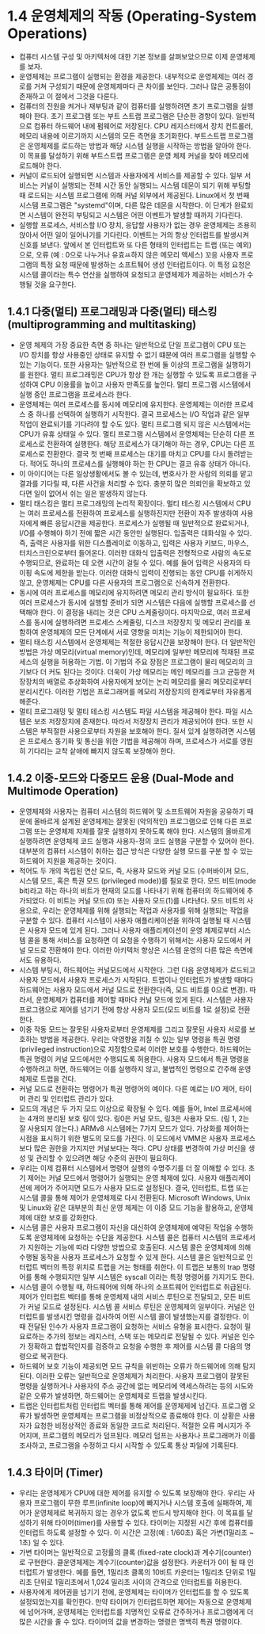 # 1.4 운영체제의 작동 (Operating-System Operations)
- 컴퓨터 시스템 구성 및 아키텍처에 대한 기본 정보를 살펴보았으므로 이제 운영체제를 보자.
- 운영체제는 프로그램이 실행되는 환경을 제공한다. 내부적으로 운영체제는 여러 경로를 거쳐 구성되기 때문에 운영체제마다 큰 차이를 보인다.
그러나 많은 공통점이 존재하고 이 절에서 그것을 다룬다.
- 컴퓨터의 전원을 켜거나 재부팅과 같이 컴퓨터를 실행하려면 초기 프로그램을 실행해야 한다. 초기 프로그램 또는 부트 스트랩 프로그램은 단순한 경향이 있다.
일반적으로 컴퓨터 하드웨어 내에 펌웨어로 저장된다. CPU 레지스터에서 장치 컨트롤러, 메모리 내용에 이르기까지 시스템의 모든 측면을 초기화한다. 부트스트랩
프로그램은 운영체제를 로드하는 방법과 해당 시스템 실행을 시작하는 방법을 알아야 한다. 이 목표를 달성하기 위해 부트스트랩 프로그램은 운영 체제 커널을 찾아
메모리에 로드해야 한다.
- 커널이 로드되어 실행되면 시스템과 사용자에게 서비스를 제공할 수 있다. 일부 서비스는 커널이 실행되는 전체 시간 동안 실행되느 시스템 데몬이 되기 위해
부팅할 때 로드되는 시스템 프로그램에 의해 커널 외부에서 제공된다. Linux에서 첫 번째 시스템 프로그램은 "systemd"이며, 다른 많은 데몬을 시작한다.
이 단계가 완료되면 시스템이 완전히 부팅되고 시스템은 어떤 이벤트가 발생할 때까지 기다린다.
- 실행할 프로세스, 서비스할 I/O 장치, 응답할 사용자가 없는 경우 운영체제는 조용히 앉아서 어떤 일이 일어나기를 기다린다. 이벤트는 거의 항상 인터럽트를
발생시켜 신호를 보낸다. 앞에서 본 인터럽트와 또 다른 형태의 인터럽트는 트랩 (또는 예외)으로, 오류 (예 : 0으로 나누거나 유효ㅛ하지 않은 메모리 액세스)
꼬응 사용자 프로그램의 특정 요청 때문에 발생하는 소프트퉤어 생성 인터럽트이다. 이 특정 요청은 시스템 콜이라는 특수 연산을 실행하여 요청되고 운영체제가
제공하는 서비스가 수행될 것을 요구한다.

## 1.4.1 다중(멀티) 프로그래밍과 다중(멀티) 태스킹 (multiprogramming and multitasking)
- 운영 체제의 가장 중요한 측면 중 하나는 일반적으로 단일 프로그램이 CPU 또는 I/O 장치를 항상 사용중인 상태로 유지할 수 없기 떄문에 여러 프로그램을 
실행할 수 있는 기능이다. 또한 사용자는 일반적으로 한 번에 둘 이상의 프로그램을 실행하기를 원한다. 멀티 프로그래밍은 CPU가 항상 한 개는 실행할 수 
있도록 프로그램을 구성하여 CPU 이용률을 높이고 사용자 만족도를 높인다. 멀티 프로그램 시스템에서 실행 중인 프로그램을 프로세스라 한다.
- 운영체제는 여러 프로세스를 동시에 메모리에 유지한다. 운영체제는 이러한 프로세스 중 하나를 선택하여 실행하기 시작한다. 결국 프로세스는 I/O 작업과 같은
일부 작업이 완료되기를 기다려야 할 수도 있다. 멀티 프로그램 되지 않은 시스템에서는 CPU가 유휴 상태일 수 있다. 멀티 프로그램 시스템에서 운영체제는
단순히 다른 프로세스로 전환하여 실행한다. 해당 프로세스가 대기해야 하는 경우, CPU는 다른 프로세스로 전환한다. 결국 첫 번째 프로세스는 대기를 마치고 CPU를
다시 돌려받는다. 적어도 하나의 프로세스를 실행해야 하는 한 CPU는 결코 유휴 상태가 아니다.
- 이 아이디어는 다른 일상생활에서도 볼 수 있는데, 변호사가 한 사람의 의뢰를 맡고 결과를 기다릴 때, 다른 사건을 처리할 수 있다. 충분히 많은 의뢰인을
확보하고 있다면 일이 없어서 쉬는 일은 발생하지 않는다. 
- 멀티 태스킹은 멀티 프로그래밍의 논리적 확장이다. 멀티 테스킹 시스템에서 CPU는 여러 프로세스를 전환하여 프로세스를 실행하진지만 전환이 자주 발생하여
사용자에게 빠른 응답시간을 제공한다. 프로세스가 실행될 때 일반적으로 완료되거나, I/O를 수행해야 하기 전에 짧은 시간 동안만 실행된다.
입출력은 대화식일 수 있다. 즉, 출력은 사용자를 위한 디스플레이로 이동하고, 입력은 사용자 키보드, 마우스, 터치스크린으로부터 들어온다. 이러한 대화식 입출력은
전형적으로 사람의 속도로 수행되므로, 완료하는 데 오랜 시간이 걸릴 수 있다. 예를 들어 입력은 사용자의 타이핑 속도에 제한을 받는다. 이러한 대화식 입력이
진행되는 동안 CPU를 쉬게하지 않고, 운영체제는 CPU를 다른 사용자의 프로그램으로 신속하게 전환한다.
- 동시에 여러 프로세스를 메모리에 유지하려면 메모리 관리 방식이 필요하다. 또한 여러 프로세스가 동시에 실행할 준비가 되면 시스템은 다음에 실행할 프로세스를
선택해야 한다. 이 결정을 내리는 것은 CPU 스케줄링이다. 마지막으로, 여러 프로세스를 동시에 실행하려면 프로세스 스케줄링, 디스크 저장장치 및 메모리 관리를
포함하여 운영체제의 모든 단계에서 서로 영향을 미치는 기능이 제한되어야 한다. 
- 멀티 태스킹 시스템에서 운영체제는 적절한 응답시간을 보장해야 한다. 더 일반적인 방법은 가상 메모리(virtual memory)인데, 메모리에 일부만 메모리에 적재된
프로세스의 실행을 허용하는 기법. 이 기법의 주요 장점은 프로그램이 물리 메모리의 크기보다 더 커도 된다는 것이다. 더욱이 가상 메모리는 메인 메모리를 크고
균등한 저장장치의 배열로 추상화하여 사용자에게 보이는 논리 메모리를 물리 메모리로부터 분리시킨다. 이러한 기법은 프로그래머를 메모리 저장장치의 한계로부터 
자유롭게 해준다. 
- 멀티 프로그래밍 및 멀티 테스킹 시스템도 파일 시스템을 제공해야 한다. 파일 시스템은 보조 저장장치에 존재한다. 따라서 저장장치 관리가 제공되어야 한다.
또한 시스템은 부적절한 사용으로부터 자원을 보호해야 한다. 질서 있게 실행하려면 시스템은 프로세스 동기화 및 통신을 위한 기법을 제공해야 하며, 프로세스가
서로를 영원히 기다리는 교착 샅애에 빠지지 않도록 보장해야 한다.

## 1.4.2 이중-모드와 다중모드 운용 (Dual-Mode and Multimode Operation)
- 운영체제와 사용자는 컴퓨터 시스템의 하드웨어 및 소프트웨어 자원을 공유하기 때문에 올바르게 설계된 운영체제는 잘못된 (악의적인) 프로그램으로 인해 다른
프로그램 또는 운영체제 자체를 잘못 실행하지 못하도록 해야 한다. 시스템의 올바르게 실행하려면 운영체제 코드 실행과 사용자-정의 코드 실행을 구분할 수 있어야
한다. 대부분의 컴퓨터 시스템이 취하는 접근 방식은 다양한 실행 모드를 구분 할 수 있는 하드웨어 지원을 제공하는 것이다.
- 적어도 두 개의 독립된 연산 모드, 즉, 사용자 모드와 커널 모드 (수퍼바이저 모드, 시스템 모드, 혹은 특권 모드 (privileged mode))를 필요로 한다.
모드 비트(mode bit)라고 하는 하나의 비트가 현재의 모드를 나타내기 위해 컴퓨터의 하드웨어에 추가되었다. 이 비트는 커널 모드(0) 또는 사용자 모드(1)를
나타낸다. 모드 비트의 사용으로, 우리는 운영체제를 위해 실행되는 작업과 사용자를 위해 실행되는 작업을 구분할 수 있다. 컴퓨터 시스템이 사용자 애플리케이션을
위하여 실행될 때 시스템은 사용자 모드에 있게 된다. 그러나 사용자 애플리케이션이 운영 체제로부터 시스템 콜을 통해 서비스를 요청하면 이 요청을 수행하기
위해서는 사용자 모드에서 커널 모드로 전환해야 한다. 이러한 아키텍처 향상은 시스템 운영의 다른 많은 측면에서도 유용하다.
- 시스템 부팅시, 하드웨어는 커널모드에서 시작한다. 그런 다음 운영체제가 로드되고 사용자 모드에서 사용자 프로세스가 시작된다. 트랩이나 인터럽트가 발생할
때마다 하드웨어는 사용자 모드에서 커널 모드로 전환한다(즉, 모드 비트를 0으로 변경). 따라서, 운영체제가 컴퓨터를 제어할 때마다 커널 모드에 있게 된다.
시스템은 사용자 프로그램으로 제어를 넘기기 전에 항상 사용자 모드(모드 비트를 1로 설정)로 전환한다.
- 이중 작동 모드는 잘못된 사용자로부터 운영체제를 그리고 잘못된 사용자 서로를 보호하는 방법을 제공한다. 우리는 악영향을 끼칠 수 있는 일부 명령을 
특권 명령 (privileged instruction)으로 지정함으로써 이러한 보호를 수행한다. 하드웨어는 특권 명령이 커널 모드에서만 수행되도록 허용한다. 사용자
모드에서 특권 명령을 수행하려고 하면, 하드웨어는 이를 실행하지 않고, 불법적인 명령으로 간주해 운영체제로 트랩을 건다.
- 커널 모드로 전환하는 명령어가 특권 명령어의 예이다. 다른 예로는 I/O 제어, 타이머 관리 및 인터럽트 관리가 있다.
- 모드의 개념은 두 가지 모드 이상으로 확장될 수 있다. 예를 들어, Intel 프로세서에는 4개의 분리된 보호 링이 있다. 링0은 커널 모드, 링3은 사용자 모드.
(링 1, 2는 잘 사용되지 않는다.) ARMv8 시스템에는 7가지 모드가 있다. 가상화를 제어하는 시점을 표시하기 위한 별도의 모드를 가진다. 이 모드에서 VMM은
사용자 프로세스보다 많은 권한을 가지지만 커널보다는 적다. CPU 상태를 변경하여 가상 머신을 생성 및 관리할 수 있으려면 해당 수준의 권한이 필요하다.
- 우리는 이제 컴퓨터 시스템에서 명령어 실행의 수명주기를 더 잘 이해할 수 있다. 초기 제어는 커널 모드에서 명령어가 실행되는 운영 체제에 있다. 사용자
애플리케이션에 제어가 주어지면 모드가 사용자 모드로 설정된다. 결국, 인터럽트, 트랩 또는 시스템 콜을 통해 제어가 운영체제로 다시 전환된다.
Microsoft Windows, Unix 및 Linux와 같은 대부분의 최신 운영 체제는 이 이중 모드 기능을 활용하고, 운영체제에 대한 보호를 강화한다.
- 시스템 콜은 사용자 프로그램이 자신을 대신하여 운영체제에 예약된 작업을 수행하도록 운영체제에 요청하는 수단을 제공한다. 시스템 콜은 컴퓨터 시스템의
프로세서가 지원하는 기능에 따라 다양한 방법으로 호출된다. 시스템 콜은 운영체제에 의해 수행될 동작을 사용자 프로세스가 요청할 수 있게 한다. 시스템 콜은 
일반적으로 인터럽트 벡터의 특정 위치로 트랩을 거는 형태를 취한다. 이 트랩은 보통의 trap 명령어를 통해 수행되지만 일부 시스템은 syscall 이라는
특정 명령어를 가지기도 한다.
- 시스템 콜이 수행될 때, 하드웨어에 의해 하나의 소프트웨어 인터럽트로 취급된다. 제어가 인터럽트 벡터를 통해 운영체제 내의 서비스 루틴으로 전달되고,
모든 비트가 커널 모드로 설정된다. 시스템 콜 서비스 루틴은 운영체제의 일부이다. 커널은 인터럽트를 발생시킨 명령을 검사하여 어떤 시스템 콜이 발생했는지를
결정한다. 이 때 전달된 인수가 사용자 프로그램이 요청하는 서비스 유형을 표시한다. 요청이 필요로하는 추가의 정보는 레지스터, 스택 또는 메모리로 전달될 수
있다. 커널은 인수가 정확하고 합법적인지를 검증하고 요청을 수행한 후 제어를 시스템 콜 다음의 명령으로 복귀한다.
- 하드웨어 보호 기능이 제공되면 모드 규칙을 위반하는 오류가 하드웨어에 의해 탐지된다. 이러한 오류는 일반적으로 운영체제가 처리한다. 사용자 프로그램이 
잘못된 명령을 실행하거나 사용자의 주소 공간에 없는 메모리에 액세스하려는 등의 시도와 같은 오류가 발생하면, 하드웨어는 운영체제로 트랩을 발생시킨다.
- 트랩은 인터럽트처럼 인터럽트 벡터를 통해 제어를 운영체제에 넘긴다. 프로그램 오류가 발생하면 운영체제는 프로그램을 비정상적으로 종료해야 한다. 이 상황은
사용자가 요청한 비정상적인 종료와 동일한 코드로 처리된다. 적절한 오류 메시지가 주어지며, 프로그램의 메모리가 덤프된다. 메모리 덤프는 사용자나
프로그래머가 이를 조사하고, 프로그램을 수정하고 다시 시작할 수 있도록 통상 파일에 기록된다.

## 1.4.3 타이머 (Timer)
- 우리는 운영체제가 CPU에 대한 제어를 유지할 수 있도록 보장해야 한다. 우리는 사용자 프로그램이 무한 루프(infinite loop)에 빠지거나 시스템 호출에
실패하여, 제어가 운영체제로 복귀하지 않는 경우가 없도록 반드시 방지해야 한다. 이 목표를 달성하기 위해 타이머(timer)를 사용할 수 있다. 타이머는 지정된
시간 후에 컴퓨터를 인터럽트 하도록 설정할 수 있다. 이 시간은 고정(예 : 1/60초) 혹은 가변(1밀리초 ~ 1초) 일 수 있다.
- 가변 타이머는 일반적으로 고정률의 클록 (fixed-rate clock)과 계수기(counter)로 구현한다. 클운영체제는 계수기(counter)값을 설정한다.
카운터가 0이 될 때 인터럽트가 발생한다. 예를 들면, 1밀리초 클록의 10비트 카운터는 1밀리초 단위로 1밀리초 단위로 1밀리초에서 1,024 밀리초 사이의
간격으로 인터럽트를 허용한다.
- 사용자에게 제어권을 넘기기 전에, 운영체제는 타이머가 인터럽트를 할 수 있도록 설정되었는지를 확인한다. 만약 타이머가 인터럽트하면 제어는 자동으로
운영체제에 넘어가며, 운영체제는 인터럽트를 치명적인 오류로 간주하거나 프로그램에게 더 많은 시간을 줄 수 있다. 타이머의 값을 변경하는 명령은 명백히 
특권 명령이다.


